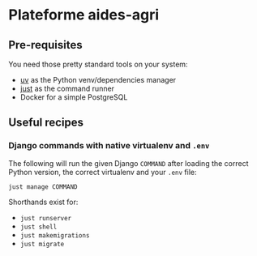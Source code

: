 # Plateforme aides-agri

## Pre-requisites

You need those pretty standard tools on your system:
- [uv](https://docs.astral.sh/uv/) as the Python venv/dependencies manager
- [just](https://just.systems/) as the command runner
- Docker for a simple PostgreSQL

## Useful recipes

### Django commands with native virtualenv and `.env`

The following will run the given Django `COMMAND` after loading the correct Python version, the correct virtualenv and your `.env` file:

```shell
just manage COMMAND
```

Shorthands exist for:
- `just runserver`
- `just shell`
- `just makemigrations`
- `just migrate`
